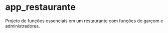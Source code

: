 # app_restaurante
Projeto de funções essenciais em um restaurante com funções de garçom e administradores.

